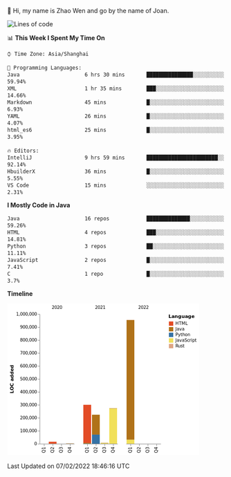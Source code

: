 :wave: Hi, my name is Zhao Wen and go by the name of Joan.


<!--START_SECTION:waka-->
![Lines of code](https://img.shields.io/badge/From%20Hello%20World%20I%27ve%20Written-2%20Million%20lines%20of%20code-blue)

📊 **This Week I Spent My Time On** 

```text
⌚︎ Time Zone: Asia/Shanghai

💬 Programming Languages: 
Java                     6 hrs 30 mins       ███████████████░░░░░░░░░░   59.94% 
XML                      1 hr 35 mins        ███░░░░░░░░░░░░░░░░░░░░░░   14.66% 
Markdown                 45 mins             █░░░░░░░░░░░░░░░░░░░░░░░░   6.93% 
YAML                     26 mins             █░░░░░░░░░░░░░░░░░░░░░░░░   4.07% 
html_es6                 25 mins             █░░░░░░░░░░░░░░░░░░░░░░░░   3.95%

🔥 Editors: 
IntelliJ                 9 hrs 59 mins       ███████████████████████░░   92.14% 
HbuilderX                36 mins             █░░░░░░░░░░░░░░░░░░░░░░░░   5.55% 
VS Code                  15 mins             ░░░░░░░░░░░░░░░░░░░░░░░░░   2.31%

```

**I Mostly Code in Java** 

```text
Java                     16 repos            ██████████████░░░░░░░░░░░   59.26% 
HTML                     4 repos             ███░░░░░░░░░░░░░░░░░░░░░░   14.81% 
Python                   3 repos             ██░░░░░░░░░░░░░░░░░░░░░░░   11.11% 
JavaScript               2 repos             █░░░░░░░░░░░░░░░░░░░░░░░░   7.41% 
C                        1 repo              █░░░░░░░░░░░░░░░░░░░░░░░░   3.7%

```


**Timeline**

![Chart not found](https://raw.githubusercontent.com/ybqdren/ybqdren/main/charts/bar_graph.png) 


 Last Updated on 07/02/2022 18:46:16 UTC
<!--END_SECTION:waka-->

